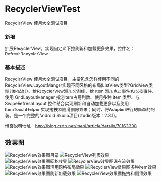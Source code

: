 # RecyclerViewTest
RecyclerView 使用大全测试项目
### 新增
扩展RecyclerView，实现自定义下拉刷新和加载更多效果，控件名：RefreshRecyclerView
### 基本描述
RecyclerView 使用大全测试项目，主要包含怎样使用不同的RecyclerView.LayoutManger实现不同风格的布局(ListView类型?GridView类型?瀑布流?)、给RecyclerView添加分割线、给 item 添加点击事件和长按事件、使用 GridLayoutManager 指定item占用列数、使用多种 item 类型、与 SwipeRefreshLayout 控件结合实现刷新和自动加载更多以及使用 ItemTouchHelper 实现拖拽和侧滑删除效果；同时，将Adapter进行的简单的封装。是一个完整的Android Studio项目(studio版本：2.3.1)。 

博客说明地址：<http://blog.csdn.net/itrenj/article/details/70163238>
## 效果图
![RecyclerView效果图目录](https://github.com/itrenjunhua/RecyclerViewTest/tree/master/images/image1.png)   ![RecyclerView列表效果](https://github.com/itrenjunhua/RecyclerViewTest/tree/master/images/image2.gif)  ![RecyclerView效果图网格效果](https://github.com/itrenjunhua/RecyclerViewTest/tree/master/images/image3.gif)   ![RecyclerView效果图瀑布流效果](https://github.com/itrenjunhua/RecyclerViewTest/tree/master/images/image4.gif)   ![RecyclerView效果图活用网格布局效果](https://github.com/itrenjunhua/RecyclerViewTest/tree/master/images/image5.gif)   ![RecyclerView效果图多种item效果](https://github.com/itrenjunhua/RecyclerViewTest/tree/master/images/image6.gif)   ![RecyclerView效果图刷新加载效果](https://github.com/itrenjunhua/RecyclerViewTest/tree/master/images/image7.gif)   ![RecyclerView效果图拖拽和侧滑效果](https://github.com/itrenjunhua/RecyclerViewTest/tree/master/images/image8.gif)
